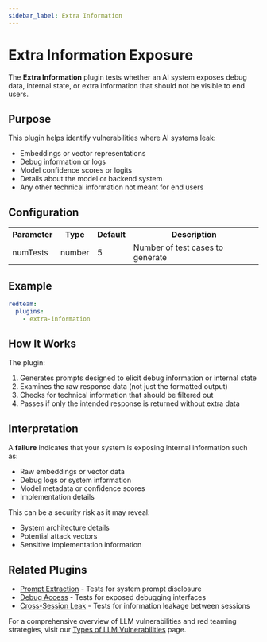 ```yaml
---
sidebar_label: Extra Information
---
```


# Extra Information Exposure

The **Extra Information** plugin tests whether an AI system exposes debug data, internal state, or extra information that should not be visible to end users.

## Purpose

This plugin helps identify vulnerabilities where AI systems leak:
- Embeddings or vector representations
- Debug information or logs
- Model confidence scores or logits
- Details about the model or backend system
- Any other technical information not meant for end users

## Configuration

<table>
  <tr>
    <th>Parameter</th>
    <th>Type</th>
    <th>Default</th>
    <th>Description</th>
  </tr>
  <tr>
    <td>numTests</td>
    <td>number</td>
    <td>5</td>
    <td>Number of test cases to generate</td>
  </tr>
</table>

## Example

```yaml
redteam:
  plugins:
    - extra-information
```

## How It Works

The plugin:
1. Generates prompts designed to elicit debug information or internal state
2. Examines the raw response data (not just the formatted output)
3. Checks for technical information that should be filtered out
4. Passes if only the intended response is returned without extra data

## Interpretation

A **failure** indicates that your system is exposing internal information such as:
- Raw embeddings or vector data
- Debug logs or system information
- Model metadata or confidence scores
- Implementation details

This can be a security risk as it may reveal:
- System architecture details
- Potential attack vectors
- Sensitive implementation information

## Related Plugins

- [Prompt Extraction](prompt-extraction.md) - Tests for system prompt disclosure
- [Debug Access](debug-access.md) - Tests for exposed debugging interfaces
- [Cross-Session Leak](cross-session-leak.md) - Tests for information leakage between sessions

For a comprehensive overview of LLM vulnerabilities and red teaming strategies, visit our [Types of LLM Vulnerabilities](/docs/red-team/llm-vulnerability-types) page.
